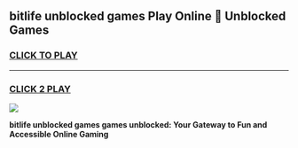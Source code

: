 
## bitlife unblocked games Play Online 👋 Unblocked Games
<h3>
<a href="https://premium.freeplayer.one?title=bitlife_unblocked_games&ref=19F">CLICK TO PLAY</a></h3>
<hr>

<h3>
<a href="https://premium.freeplayer.one?title=bitlife_unblocked_games&ref=19F">CLICK 2 PLAY</a>
  
</h3>

<a href="https://premium.freeplayer.one?title=bitlife_unblocked_games&ref=19F"><img src="https://clearcache.store/games.png"></a>


**bitlife unblocked games games unblocked: Your Gateway to Fun and Accessible Online Gaming**
